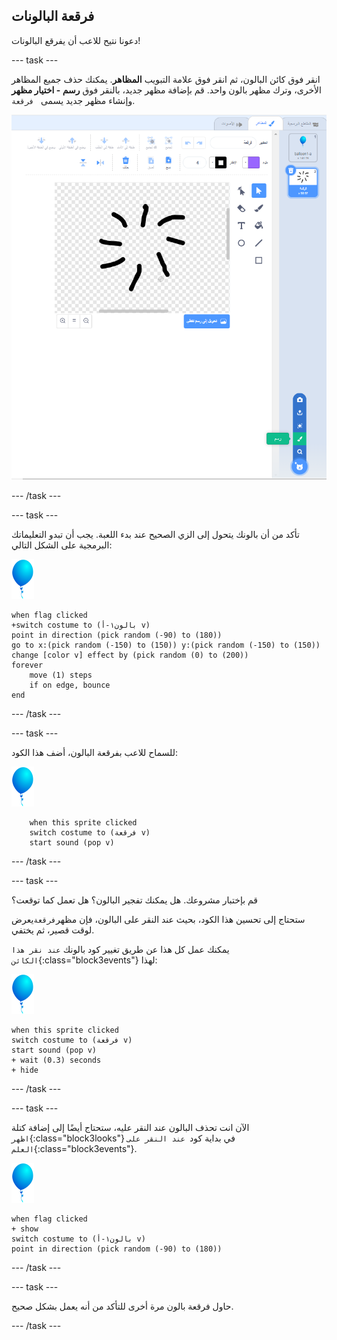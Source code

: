 ## فرقعة البالونات

دعونا نتيح للاعب أن يفرقع البالونات!

--- task ---

انقر فوق كائن البالون، ثم انقر فوق علامة التبويب **المظاهر**. يمكنك حذف جميع المظاهر الأخرى، وترك مظهر بالون واحد. قم بإضافة مظهر جديد، بالنقر فوق **رسم - اختيار مظهر** وإنشاء مظهر جديد يسمى ` فرقعة`.

![مظهر البالون يسمى فرقعة](images/balloons-costume.png)

--- /task ---

--- task ---

تأكد من أن بالونك يتحول إلى الزي الصحيح عند بدء اللعبة. يجب أن تبدو التعليماتك البرمجية على الشكل التالي:

![كائن بالون](images/balloon-sprite.png)

```blocks3
when flag clicked
+switch costume to (بالون١-أ v)
point in direction (pick random (-90) to (180))
go to x:(pick random (-150) to (150)) y:(pick random (-150) to (150))
change [color v] effect by (pick random (0) to (200))
forever
    move (1) steps
    if on edge, bounce
end
```

--- /task ---

--- task ---

للسماح للاعب بفرقعة البالون، أضف هذا الكود:

![كائن بالون](images/balloon-sprite.png)

```blocks3
    when this sprite clicked
    switch costume to (فرقعة v)
    start sound (pop v)
```

--- /task ---

--- task ---

قم بإختبار مشروعك. هل يمكنك تفجير البالون؟ هل تعمل كما توقعت؟

ستحتاج إلى تحسين هذا الكود، بحيث عند النقر على البالون، فإن مظهر` فرقعة `يعرض لوقت قصير، ثم يختفي.

يمكنك عمل كل هذا عن طريق تغيير كود بالونك ` عند نقر هذا الكائن `{:class="block3events"} لهذا:

![كائن بالون](images/balloon-sprite.png)

```blocks3
when this sprite clicked
switch costume to (فرقعة v)
start sound (pop v)
+ wait (0.3) seconds
+ hide
```

--- /task ---

--- task ---

الآن انت تحذف البالون عند النقر عليه، ستحتاج أيضًا إلى إضافة كتلة `اظهر`{:class="block3looks"} في بداية كود` عند النقر على العلم`{:class="block3events"}.

![كائن بالون](images/balloon-sprite.png)

```blocks3
when flag clicked
+ show
switch costume to (بالون١-أ v)
point in direction (pick random (-90) to (180))
```

--- /task ---

--- task ---

حاول فرقعة بالون مرة أخرى للتأكد من أنه يعمل بشكل صحيح.

--- /task ---
